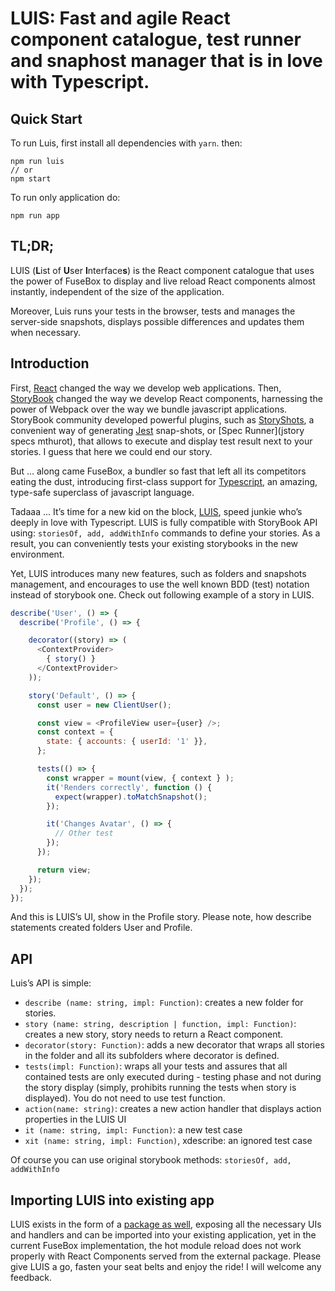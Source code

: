 # LUIS: Fast and agile React component catalogue, test runner and snaphost manager that is in love with Typescript.

## Quick Start 

To run Luis, first install all dependencies with `yarn`. then:

```
npm run luis
// or
npm start
```

To run only application do:

```
npm run app
```

## TL;DR;

LUIS (**L**ist of **U**ser **I**nterface**s**) is the React component catalogue that uses the power of FuseBox to display and live reload React components almost instantly, independent of the size of the application.

Moreover, Luis runs your tests in the browser, tests and manages the server-side snapshots, displays possible differences and updates them when necessary.

## Introduction

First, [React](https://facebook.github.io/react/) changed the way we develop web applications. Then, [StoryBook](https://getstorybook.io) changed the way we develop React components, harnessing the power of Webpack over the way we bundle javascript applications. StoryBook community developed powerful plugins, such as [StoryShots](https://github.com/storybooks/storyshots), a convenient way of generating [Jest](https://facebook.github.io/jest/) snap-shots, or [Spec Runner](jstory specs mthurot), that allows to execute and display test result next to your stories. I guess that here we could end our story.

But ... along came FuseBox, a bundler so fast that left all its competitors eating the dust, introducing first-class support for [Typescript](https://www.typescriptlang.org), an amazing, type-safe superclass of javascript language. 

Tadaaa ... It’s time for a new kid on the block, [LUIS](https://github.com/tomitrescak/luis-app), speed junkie who’s deeply in love with Typescript. LUIS is fully compatible with StoryBook API using: `storiesOf, add, addWithInfo` commands to define your stories. As a result, you can conveniently tests your existing storybooks in the new environment.

Yet, LUIS introduces many new features, such as folders and snapshots management, and encourages to use the well known BDD (test) notation instead of storybook one. Check out following example of a story in LUIS.

```javascript
describe('User', () => {
  describe('Profile', () => {

    decorator((story) => (
      <ContextProvider>
        { story() }
      </ContextProvider>
    ));

    story('Default', () => {
      const user = new ClientUser();

      const view = <ProfileView user={user} />;
      const context = {
        state: { accounts: { userId: '1' }},
      };

      tests(() => {
        const wrapper = mount(view, { context } );
        it('Renders correctly', function () {
          expect(wrapper).toMatchSnapshot();
        });

        it('Changes Avatar', () => {
          // Other test
        });
      });

      return view;
    });
  });
});
```

And this is LUIS’s UI, show in the Profile story. Please note, how describe statements created folders User and Profile.

## API

Luis’s API is simple:

- `describe (name: string, impl: Function)`: creates a new folder for stories.
- `story (name: string, description | function, impl: Function)`: creates a new story, story needs to return a React component.
- `decorator(story: Function)`: adds a new decorator that wraps all stories in the folder and all its subfolders where decorator is defined.
- `tests(impl: Function)`: wraps all your tests and assures that all contained tests are only executed during - testing phase and not during the story display (simply, prohibits running the tests when story is displayed). You do not need to use test function.
- `action(name: string)`: creates a new action handler that displays action properties in the LUIS UI
- `it (name: string, impl: Function)`: a new test case
- `xit (name: string, impl: Function)`, xdescribe: an ignored test case

Of course you can use original storybook methods: `storiesOf, add, addWithInfo`

## Importing LUIS into existing app

LUIS exists in the form of a [package as well](https://www.npmjs.com/package/luis), exposing all the necessary UIs and handlers and can be imported into your existing application, yet in the current FuseBox implementation, the hot module reload does not work properly with React Components served from the external package.
Please give LUIS a go, fasten your seat belts and enjoy the ride! I will welcome any feedback.

